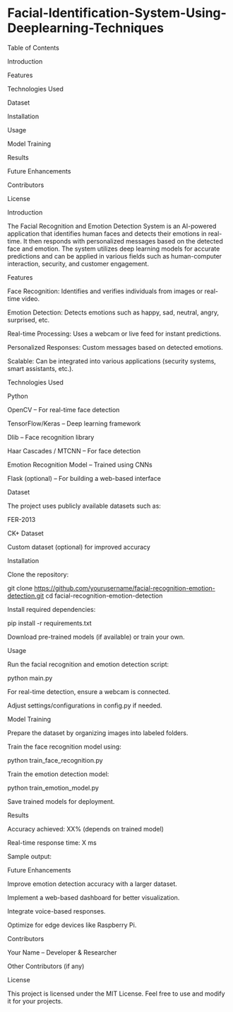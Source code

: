 # Facial-Identification-System-Using-Deeplearning-Techniques

Table of Contents

Introduction

Features

Technologies Used

Dataset

Installation

Usage

Model Training

Results

Future Enhancements

Contributors

License

Introduction

The Facial Recognition and Emotion Detection System is an AI-powered application that identifies human faces and detects their emotions in real-time. It then responds with personalized messages based on the detected face and emotion. The system utilizes deep learning models for accurate predictions and can be applied in various fields such as human-computer interaction, security, and customer engagement.

Features

Face Recognition: Identifies and verifies individuals from images or real-time video.

Emotion Detection: Detects emotions such as happy, sad, neutral, angry, surprised, etc.

Real-time Processing: Uses a webcam or live feed for instant predictions.

Personalized Responses: Custom messages based on detected emotions.

Scalable: Can be integrated into various applications (security systems, smart assistants, etc.).

Technologies Used

Python

OpenCV – For real-time face detection

TensorFlow/Keras – Deep learning framework

Dlib – Face recognition library

Haar Cascades / MTCNN – For face detection

Emotion Recognition Model – Trained using CNNs

Flask (optional) – For building a web-based interface

Dataset

The project uses publicly available datasets such as:

FER-2013

CK+ Dataset

Custom dataset (optional) for improved accuracy

Installation

Clone the repository:

git clone https://github.com/yourusername/facial-recognition-emotion-detection.git
cd facial-recognition-emotion-detection

Install required dependencies:

pip install -r requirements.txt

Download pre-trained models (if available) or train your own.

Usage

Run the facial recognition and emotion detection script:

python main.py

For real-time detection, ensure a webcam is connected.

Adjust settings/configurations in config.py if needed.

Model Training

Prepare the dataset by organizing images into labeled folders.

Train the face recognition model using:

python train_face_recognition.py

Train the emotion detection model:

python train_emotion_model.py

Save trained models for deployment.

Results

Accuracy achieved: XX% (depends on trained model)

Real-time response time: X ms

Sample output:


Future Enhancements

Improve emotion detection accuracy with a larger dataset.

Implement a web-based dashboard for better visualization.

Integrate voice-based responses.

Optimize for edge devices like Raspberry Pi.

Contributors

Your Name – Developer & Researcher

Other Contributors (if any)

License

This project is licensed under the MIT License. Feel free to use and modify it for your projects.
